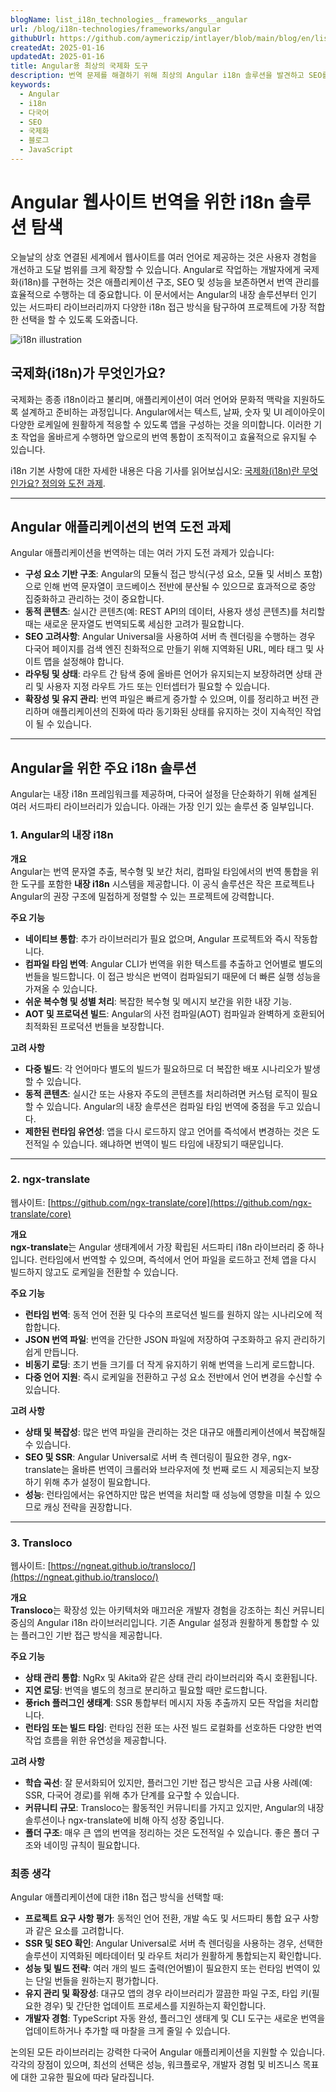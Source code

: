 ```yaml
---
blogName: list_i18n_technologies__frameworks__angular
url: /blog/i18n-technologies/frameworks/angular
githubUrl: https://github.com/aymericzip/intlayer/blob/main/blog/en/list_i18n_technologies/frameworks/angular.md
createdAt: 2025-01-16
updatedAt: 2025-01-16
title: Angular용 최상의 국제화 도구
description: 번역 문제를 해결하기 위해 최상의 Angular i18n 솔루션을 발견하고 SEO를 향상시키고 전세계 웹 경험을 제공합니다.
keywords:
  - Angular
  - i18n
  - 다국어
  - SEO
  - 국제화
  - 블로그
  - JavaScript
---
```


# Angular 웹사이트 번역을 위한 i18n 솔루션 탐색

오늘날의 상호 연결된 세계에서 웹사이트를 여러 언어로 제공하는 것은 사용자 경험을 개선하고 도달 범위를 크게 확장할 수 있습니다. Angular로 작업하는 개발자에게 국제화(i18n)를 구현하는 것은 애플리케이션 구조, SEO 및 성능을 보존하면서 번역 관리를 효율적으로 수행하는 데 중요합니다. 이 문서에서는 Angular의 내장 솔루션부터 인기 있는 서드파티 라이브러리까지 다양한 i18n 접근 방식을 탐구하여 프로젝트에 가장 적합한 선택을 할 수 있도록 도와줍니다.

![i18n illustration](https://github.com/aymericzip/intlayer/blob/main/blog/assets/i18n.webp)

## 국제화(i18n)가 무엇인가요?

국제화는 종종 i18n이라고 불리며, 애플리케이션이 여러 언어와 문화적 맥락을 지원하도록 설계하고 준비하는 과정입니다. Angular에서는 텍스트, 날짜, 숫자 및 UI 레이아웃이 다양한 로케일에 원활하게 적응할 수 있도록 앱을 구성하는 것을 의미합니다. 이러한 기초 작업을 올바르게 수행하면 앞으로의 번역 통합이 조직적이고 효율적으로 유지될 수 있습니다.

i18n 기본 사항에 대한 자세한 내용은 다음 기사를 읽어보십시오: [국제화(i18n)란 무엇인가요? 정의와 도전 과제](https://github.com/aymericzip/intlayer/blob/main/blog/ko/what_is_internationalization.md).

---

## Angular 애플리케이션의 번역 도전 과제

Angular 애플리케이션을 번역하는 데는 여러 가지 도전 과제가 있습니다:

- **구성 요소 기반 구조**: Angular의 모듈식 접근 방식(구성 요소, 모듈 및 서비스 포함)으로 인해 번역 문자열이 코드베이스 전반에 분산될 수 있으므로 효과적으로 중앙 집중화하고 관리하는 것이 중요합니다.
- **동적 콘텐츠**: 실시간 콘텐츠(예: REST API의 데이터, 사용자 생성 콘텐츠)를 처리할 때는 새로운 문자열도 번역되도록 세심한 고려가 필요합니다.
- **SEO 고려사항**: Angular Universal을 사용하여 서버 측 렌더링을 수행하는 경우 다국어 페이지를 검색 엔진 친화적으로 만들기 위해 지역화된 URL, 메타 태그 및 사이트 맵을 설정해야 합니다.
- **라우팅 및 상태**: 라우트 간 탐색 중에 올바른 언어가 유지되는지 보장하려면 상태 관리 및 사용자 지정 라우트 가드 또는 인터셉터가 필요할 수 있습니다.
- **확장성 및 유지 관리**: 번역 파일은 빠르게 증가할 수 있으며, 이를 정리하고 버전 관리하며 애플리케이션의 진화에 따라 동기화된 상태를 유지하는 것이 지속적인 작업이 될 수 있습니다.

---

## Angular을 위한 주요 i18n 솔루션

Angular는 내장 i18n 프레임워크를 제공하며, 다국어 설정을 단순화하기 위해 설계된 여러 서드파티 라이브러리가 있습니다. 아래는 가장 인기 있는 솔루션 중 일부입니다.

### 1. Angular의 내장 i18n

**개요**  
Angular는 번역 문자열 추출, 복수형 및 보간 처리, 컴파일 타임에서의 번역 통합을 위한 도구를 포함한 **내장 i18n** 시스템을 제공합니다. 이 공식 솔루션은 작은 프로젝트나 Angular의 권장 구조에 밀접하게 정렬할 수 있는 프로젝트에 강력합니다.

**주요 기능**

- **네이티브 통합**: 추가 라이브러리가 필요 없으며, Angular 프로젝트와 즉시 작동합니다.
- **컴파일 타임 번역**: Angular CLI가 번역을 위한 텍스트를 추출하고 언어별로 별도의 번들을 빌드합니다. 이 접근 방식은 번역이 컴파일되기 때문에 더 빠른 실행 성능을 가져올 수 있습니다.
- **쉬운 복수형 및 성별 처리**: 복잡한 복수형 및 메시지 보간을 위한 내장 기능.
- **AOT 및 프로덕션 빌드**: Angular의 사전 컴파일(AOT) 컴파일과 완벽하게 호환되어 최적화된 프로덕션 번들을 보장합니다.

**고려 사항**

- **다중 빌드**: 각 언어마다 별도의 빌드가 필요하므로 더 복잡한 배포 시나리오가 발생할 수 있습니다.
- **동적 콘텐츠**: 실시간 또는 사용자 주도의 콘텐츠를 처리하려면 커스텀 로직이 필요할 수 있습니다. Angular의 내장 솔루션은 컴파일 타임 번역에 중점을 두고 있습니다.
- **제한된 런타임 유연성**: 앱을 다시 로드하지 않고 언어를 즉석에서 변경하는 것은 도전적일 수 있습니다. 왜냐하면 번역이 빌드 타임에 내장되기 때문입니다.

---

### 2. ngx-translate

웹사이트: [https://github.com/ngx-translate/core](https://github.com/ngx-translate/core)

**개요**  
**ngx-translate**는 Angular 생태계에서 가장 확립된 서드파티 i18n 라이브러리 중 하나입니다. 런타임에서 번역할 수 있으며, 즉석에서 언어 파일을 로드하고 전체 앱을 다시 빌드하지 않고도 로케일을 전환할 수 있습니다.

**주요 기능**

- **런타임 번역**: 동적 언어 전환 및 다수의 프로덕션 빌드를 원하지 않는 시나리오에 적합합니다.
- **JSON 번역 파일**: 번역을 간단한 JSON 파일에 저장하여 구조화하고 유지 관리하기 쉽게 만듭니다.
- **비동기 로딩**: 초기 번들 크기를 더 작게 유지하기 위해 번역을 느리게 로드합니다.
- **다중 언어 지원**: 즉시 로케일을 전환하고 구성 요소 전반에서 언어 변경을 수신할 수 있습니다.

**고려 사항**

- **상태 및 복잡성**: 많은 번역 파일을 관리하는 것은 대규모 애플리케이션에서 복잡해질 수 있습니다.
- **SEO 및 SSR**: Angular Universal로 서버 측 렌더링이 필요한 경우, ngx-translate는 올바른 번역이 크롤러와 브라우저에 첫 번째 로드 시 제공되는지 보장하기 위해 추가 설정이 필요합니다.
- **성능**: 런타임에서는 유연하지만 많은 번역을 처리할 때 성능에 영향을 미칠 수 있으므로 캐싱 전략을 권장합니다.

---

### 3. Transloco

웹사이트: [https://ngneat.github.io/transloco/](https://ngneat.github.io/transloco/)

**개요**  
**Transloco**는 확장성 있는 아키텍처와 매끄러운 개발자 경험을 강조하는 최신 커뮤니티 중심의 Angular i18n 라이브러리입니다. 기존 Angular 설정과 원활하게 통합할 수 있는 플러그인 기반 접근 방식을 제공합니다.

**주요 기능**

- **상태 관리 통합**: NgRx 및 Akita와 같은 상태 관리 라이브러리와 즉시 호환됩니다.
- **지연 로딩**: 번역을 별도의 청크로 분리하고 필요할 때만 로드합니다.
- **풍rich 플러그인 생태계**: SSR 통합부터 메시지 자동 추출까지 모든 작업을 처리합니다.
- **런타임 또는 빌드 타임**: 런타임 전환 또는 사전 빌드 로컬화를 선호하든 다양한 번역 작업 흐름을 위한 유연성을 제공합니다.

**고려 사항**

- **학습 곡선**: 잘 문서화되어 있지만, 플러그인 기반 접근 방식은 고급 사용 사례(예: SSR, 다국어 경로)를 위해 추가 단계를 요구할 수 있습니다.
- **커뮤니티 규모**: Transloco는 활동적인 커뮤니티를 가지고 있지만, Angular의 내장 솔루션이나 ngx-translate에 비해 아직 성장 중입니다.
- **폴더 구조**: 매우 큰 앱의 번역을 정리하는 것은 도전적일 수 있습니다. 좋은 폴더 구조와 네이밍 규칙이 필요합니다.

### 최종 생각

Angular 애플리케이션에 대한 i18n 접근 방식을 선택할 때:

- **프로젝트 요구 사항 평가**: 동적인 언어 전환, 개발 속도 및 서드파티 통합 요구 사항과 같은 요소를 고려합니다.
- **SSR 및 SEO 확인**: Angular Universal로 서버 측 렌더링을 사용하는 경우, 선택한 솔루션이 지역화된 메타데이터 및 라우트 처리가 원활하게 통합되는지 확인합니다.
- **성능 및 빌드 전략**: 여러 개의 빌드 출력(언어별)이 필요한지 또는 런타임 번역이 있는 단일 번들을 원하는지 평가합니다.
- **유지 관리 및 확장성**: 대규모 앱의 경우 라이브러리가 깔끔한 파일 구조, 타입 키(필요한 경우) 및 간단한 업데이트 프로세스를 지원하는지 확인합니다.
- **개발자 경험**: TypeScript 자동 완성, 플러그인 생태계 및 CLI 도구는 새로운 번역을 업데이트하거나 추가할 때 마찰을 크게 줄일 수 있습니다.

논의된 모든 라이브러리는 강력한 다국어 Angular 애플리케이션을 지원할 수 있습니다. 각각의 장점이 있으며, 최선의 선택은 성능, 워크플로우, 개발자 경험 및 비즈니스 목표에 대한 고유한 필요에 따라 달라집니다.

